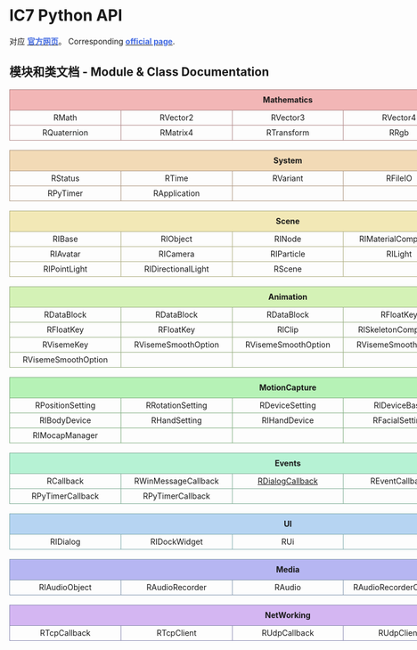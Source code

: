 # IC7 Python API
对应 [**<font color=RoyalBlue>官方网页</font>**](https://wiki.reallusion.com/IC7_Python_API)。
Corresponding [**<font color=RoyalBlue>official page</font>**](https://wiki.reallusion.com/IC7_Python_API).

## 模块和类文档 - Module & Class Documentation
<div style="width: 1000px;">
    <!-- MAthematics -->
    <div>
        <div style="height: 36px; font-weight: bold; background-color: #f2b6b6; border: 1px solid #b28a8a; display: flex; justify-content: center; align-items: center;"> Mathematics </div>
        <div style="border-left: 1px solid #b28a8a; border-bottom: 1px solid #b28a8a; border-right: 1px solid #b28a8a; display: flex; justify-content: center; align-items: center;">
            <div style="width: 20%; height: 26px; display: flex; justify-content: center; align-items: center;"> RMath </div>
            <div style="width: 20%; height: 26px; border-left: 1px solid #b28a8a; display: flex; justify-content: center; align-items: center;"> RVector2 </div>
            <div style="width: 20%; height: 26px; border-left: 1px solid #b28a8a; display: flex; justify-content: center; align-items: center;"> RVector3 </div>
            <div style="width: 20%; height: 26px; border-left: 1px solid #b28a8a; display: flex; justify-content: center; align-items: center;"> RVector4 </div>
            <div style="width: 20%; height: 26px; border-left: 1px solid #b28a8a; display: flex; justify-content: center; align-items: center;"> RMatrix3 </div>
        </div>
        <div style="border-left: 1px solid #b28a8a; border-bottom: 1px solid #b28a8a; border-right: 1px solid #b28a8a; display: flex; justify-content: center; align-items: center;">
            <div style="width: 20%; height: 26px; display: flex; justify-content: center; align-items: center;"> RQuaternion </div>
            <div style="width: 20%; height: 26px; border-left: 1px solid #b28a8a; display: flex; justify-content: center; align-items: center;"> RMatrix4 </div>
            <div style="width: 20%; height: 26px; border-left: 1px solid #b28a8a; display: flex; justify-content: center; align-items: center;"> RTransform </div>
            <div style="width: 20%; height: 26px; border-left: 1px solid #b28a8a; display: flex; justify-content: center; align-items: center;"> RRgb </div>
            <div style="width: 20%; height: 26px; border-left: 1px solid #b28a8a; display: flex; justify-content: center; align-items: center;"> RColor </div>
        </div>
    </div>
    </br>
    <!-- System -->
    <div>
        <div style="height: 36px; font-weight: bold; background-color: #f2dab6; border: 1px solid #b09a84; display: flex; justify-content: center; align-items: center;"> System </div>
        <div style="border-left: 1px solid #b09a84; border-bottom: 1px solid #b09a84; border-right: 1px solid #b09a84; display: flex; justify-content: center; align-items: center;">
            <div style="width: 20%; height: 26px; display: flex; justify-content: center; align-items: center;"> RStatus </div>
            <div style="width: 20%; height: 26px; border-left: 1px solid #b09a84; display: flex; justify-content: center; align-items: center;"> RTime </div>
            <div style="width: 20%; height: 26px; border-left: 1px solid #b09a84; display: flex; justify-content: center; align-items: center;"> RVariant </div>
            <div style="width: 20%; height: 26px; border-left: 1px solid #b09a84; display: flex; justify-content: center; align-items: center;"> RFileIO </div>
            <div style="width: 20%; height: 26px; border-left: 1px solid #b09a84; display: flex; justify-content: center; align-items: center;"><a href="./System/RGlobal.md"> RGlobal </a></div>
        </div>
        <div style="border-left: 1px solid #b09a84; border-bottom: 1px solid #b09a84; border-right: 1px solid #b09a84; display: flex; justify-content: center; align-items: center;">
            <div style="width: 20%; height: 26px; display: flex; justify-content: center; align-items: center;"> RPyTimer </div>
            <div style="width: 20%; height: 26px; border-left: 1px solid #b09a84; display: flex; justify-content: center; align-items: center;"> RApplication </div>
            <div style="width: 20%; height: 26px; border-left: 1px solid #b09a84; display: flex; justify-content: center; align-items: center;">  </div>
            <div style="width: 20%; height: 26px; border-left: 1px solid #b09a84; display: flex; justify-content: center; align-items: center;">  </div>
            <div style="width: 20%; height: 26px; border-left: 1px solid #b09a84; display: flex; justify-content: center; align-items: center;">  </div>
        </div>
    </div>
    </br>
    <!-- Scene -->
    <div>
        <div style="height: 36px; font-weight: bold; background-color: #f2e8b6; border: 1px solid #b0b084; display: flex; justify-content: center; align-items: center;"> Scene </div>
        <div style="height: 26px; border-left: 1px solid #b0b084; border-bottom: 1px solid #b0b084; border-right: 1px solid #b0b084; display: flex; justify-content: center; align-items: center;">
            <div style="width: 20%; height: 26px; display: flex; justify-content: center; align-items: center;"> RIBase  </div>
            <div style="width: 20%; height: 26px; border-left: 1px solid #b0b084; display: flex; justify-content: center; align-items: center;"> RIObject </div>
            <div style="width: 20%; height: 26px; border-left: 1px solid #b0b084; display: flex; justify-content: center; align-items: center;"> RINode </div>
            <div style="width: 20%; height: 26px; border-left: 1px solid #b0b084; display: flex; justify-content: center; align-items: center;"> RIMaterialComponent </div>
            <div style="width: 20%; height: 26px; border-left: 1px solid #b0b084; display: flex; justify-content: center; align-items: center;"> RIProp </div>
        </div>
        <div style="height: 26px; border-left: 1px solid #b0b084; border-bottom: 1px solid #b0b084; border-right: 1px solid #b0b084; display: flex; justify-content: center; align-items: center;">
            <div style="width: 20%; height: 26px; display: flex; justify-content: center; align-items: center;"> RIAvatar </div>
            <div style="width: 20%; height: 26px; border-left: 1px solid #b0b084; display: flex; justify-content: center; align-items: center;"> RICamera </div>
            <div style="width: 20%; height: 26px; border-left: 1px solid #b0b084; display: flex; justify-content: center; align-items: center;"> RIParticle </div>
            <div style="width: 20%; height: 26px; border-left: 1px solid #b0b084; display: flex; justify-content: center; align-items: center;"> RILight </div>
            <div style="width: 20%; height: 26px; border-left: 1px solid #b0b084; display: flex; justify-content: center; align-items: center;"> RISpotLight </div>
        </div>
        <div style="height: 26px; border-left: 1px solid #b0b084; border-bottom: 1px solid #b0b084; border-right: 1px solid #b0b084; display: flex; justify-content: center; align-items: center;">
            <div style="width: 20%; height: 26px; display: flex; justify-content: center; align-items: center;"> RIPointLight </div>
            <div style="width: 20%; height: 26px; border-left: 1px solid #b0b084; display: flex; justify-content: center; align-items: center;"> RIDirectionalLight </div>
            <div style="width: 20%; height: 26px; border-left: 1px solid #b0b084; display: flex; justify-content: center; align-items: center;"> RScene </div>
            <div style="width: 20%; height: 26px; border-left: 1px solid #b0b084; display: flex; justify-content: center; align-items: center;">  </div>
            <div style="width: 20%; height: 26px; border-left: 1px solid #b0b084; display: flex; justify-content: center; align-items: center;">  </div>
        </div>
    </div>
    </br>
    <!-- Animation -->
    <div>
        <div style="height: 36px; font-weight: bold; background-color: #d4f2b6; border: 1px solid #9ab084; display: flex; justify-content: center; align-items: center;"> Animation </div>
        <div style="border-left: 1px solid #9ab084; border-bottom: 1px solid #9ab084; border-right: 1px solid #9ab084; display: flex; justify-content: center; align-items: center;">
            <div style="width: 20%; height: 26px; display: flex; justify-content: center; align-items: center;"> RDataBlock </div>
            <div style="width: 20%; height: 26px; border-left: 1px solid #9ab084; display: flex; justify-content: center; align-items: center;"> RDataBlock </div>
            <div style="width: 20%; height: 26px; border-left: 1px solid #9ab084; display: flex; justify-content: center; align-items: center;"> RDataBlock </div>
            <div style="width: 20%; height: 26px; border-left: 1px solid #9ab084; display: flex; justify-content: center; align-items: center;"> RFloatKey </div>
            <div style="width: 20%; height: 26px; border-left: 1px solid #9ab084; display: flex; justify-content: center; align-items: center;"> RFloatKey </div>
        </div>
        <div style="height: 26px; border-left: 1px solid #9ab084; border-bottom: 1px solid #9ab084; border-right: 1px solid #9ab084; display: flex; justify-content: center; align-items: center;">
            <div style="width: 20%; height: 26px; display: flex; justify-content: center; align-items: center;"> RFloatKey </div>
            <div style="width: 20%; height: 26px; border-left: 1px solid #9ab084; display: flex; justify-content: center; align-items: center;"> RFloatKey </div>
            <div style="width: 20%; height: 26px; border-left: 1px solid #9ab084; display: flex; justify-content: center; align-items: center;"> RlClip </div>
            <div style="width: 20%; height: 26px; border-left: 1px solid #9ab084; display: flex; justify-content: center; align-items: center;"> RISkeletonComponent </div>
            <div style="width: 20%; height: 26px; border-left: 1px solid #9ab084; display: flex; justify-content: center; align-items: center;"> RIHikEffectorComponent </div>
        </div>
        <div style="height: 26px; border-left: 1px solid #9ab084; border-bottom: 1px solid #9ab084; border-right: 1px solid #9ab084; display: flex; justify-content: center; align-items: center;">
            <div style="width: 20%; height: 26px; display: flex; justify-content: center; align-items: center;"> RVisemeKey </div>
            <div style="width: 20%; height: 26px; border-left: 1px solid #9ab084; display: flex; justify-content: center; align-items: center;"> RVisemeSmoothOption </div>
            <div style="width: 20%; height: 26px; border-left: 1px solid #9ab084; display: flex; justify-content: center; align-items: center;"> RVisemeSmoothOption </div>
            <div style="width: 20%; height: 26px; border-left: 1px solid #9ab084; display: flex; justify-content: center; align-items: center;"> RVisemeSmoothOption </div>
            <div style="width: 20%; height: 26px; border-left: 1px solid #9ab084; display: flex; justify-content: center; align-items: center;"> RVisemeSmoothOption </div>
        </div>
        <div style="height: 26px; border-left: 1px solid #9ab084; border-bottom: 1px solid #9ab084; border-right: 1px solid #9ab084; display: flex; justify-content: center; align-items: center;">
            <div style="width: 20%; height: 26px; display: flex; justify-content: center; align-items: center;"> RVisemeSmoothOption </div>
            <div style="width: 20%; height: 26px; border-left: 1px solid #9ab084; display: flex; justify-content: center; align-items: center;">  </div>
            <div style="width: 20%; height: 26px; border-left: 1px solid #9ab084; display: flex; justify-content: center; align-items: center;">  </div>
            <div style="width: 20%; height: 26px; border-left: 1px solid #9ab084; display: flex; justify-content: center; align-items: center;">  </div>
            <div style="width: 20%; height: 26px; border-left: 1px solid #9ab084; display: flex; justify-content: center; align-items: center;">  </div>
        </div>
    </div>
    </br>
    <!-- MotionCapture -->
    <div>
        <div style="height: 36px; font-weight: bold; background-color: #b6f2b6; border: 1px solid #84b084; display: flex; justify-content: center; align-items: center;"> MotionCapture </div>
        <div style="border-left: 1px solid #84b084; border-bottom: 1px solid #84b084; border-right: 1px solid #84b084; display: flex; justify-content: center; align-items: center;">
            <div style="width: 20%; height: 26px; display: flex; justify-content: center; align-items: center;"> RPositionSetting </div>
            <div style="width: 20%; height: 26px; border-left: 1px solid #84b084; display: flex; justify-content: center; align-items: center;"> RRotationSetting	 </div>
            <div style="width: 20%; height: 26px; border-left: 1px solid #84b084; display: flex; justify-content: center; align-items: center;"> RDeviceSetting </div>
            <div style="width: 20%; height: 26px; border-left: 1px solid #84b084; display: flex; justify-content: center; align-items: center;"> RIDeviceBase </div>
            <div style="width: 20%; height: 26px; border-left: 1px solid #84b084; display: flex; justify-content: center; align-items: center;"> RBodySetting </div>
        </div>
        <div style="height: 26px; border-left: 1px solid #84b084; border-bottom: 1px solid #84b084; border-right: 1px solid #84b084; display: flex; justify-content: center; align-items: center;">
            <div style="width: 20%; height: 26px; display: flex; justify-content: center; align-items: center;"> RIBodyDevice </div>
            <div style="width: 20%; height: 26px; border-left: 1px solid #84b084; display: flex; justify-content: center; align-items: center;"> RHandSetting </div>
            <div style="width: 20%; height: 26px; border-left: 1px solid #84b084; display: flex; justify-content: center; align-items: center;"> RIHandDevice	 </div>
            <div style="width: 20%; height: 26px; border-left: 1px solid #84b084; display: flex; justify-content: center; align-items: center;"> RFacialSetting </div>
            <div style="width: 20%; height: 26px; border-left: 1px solid #84b084; display: flex; justify-content: center; align-items: center;"> RIFacialDevice </div>
        </div>
        <div style="height: 26px; border-left: 1px solid #84b084; border-bottom: 1px solid #84b084; border-right: 1px solid #84b084; display: flex; justify-content: center; align-items: center;">
            <div style="width: 20%; height: 26px; display: flex; justify-content: center; align-items: center;"> RIMocapManager </div>
            <div style="width: 20%; height: 26px; border-left: 1px solid #84b084; display: flex; justify-content: center; align-items: center;">  </div>
            <div style="width: 20%; height: 26px; border-left: 1px solid #84b084; display: flex; justify-content: center; align-items: center;">  </div>
            <div style="width: 20%; height: 26px; border-left: 1px solid #84b084; display: flex; justify-content: center; align-items: center;">  </div>
            <div style="width: 20%; height: 26px; border-left: 1px solid #84b084; display: flex; justify-content: center; align-items: center;">  </div>
        </div>
    </div>
    </br>
    <!-- Events -->
    <div>
        <div style="height: 36px; font-weight: bold; background-color: #b6f2d4; border: 1px solid #84b09a; display: flex; justify-content: center; align-items: center;"> Events </div>
        <div style="border-left: 1px solid #84b09a; border-bottom: 1px solid #84b09a; border-right: 1px solid #84b09a; display: flex; justify-content: center; align-items: center;">
            <div style="width: 20%; height: 26px; display: flex; justify-content: center; align-items: center;"> RCallback </div>
            <div style="width: 20%; height: 26px; border-left: 1px solid #84b09a; display: flex; justify-content: center; align-items: center;"> RWinMessageCallback </div>
            <div style="width: 20%; height: 26px; border-left: 1px solid #84b09a; display: flex; justify-content: center; align-items: center;"><a href="./Events/RDialogCallback.md"> RDialogCallback </a></div>
            <div style="width: 20%; height: 26px; border-left: 1px solid #84b09a; display: flex; justify-content: center; align-items: center;"> REventCallback	 </div>
            <div style="width: 20%; height: 26px; border-left: 1px solid #84b09a; display: flex; justify-content: center; align-items: center;"> REventHandler </div>
        </div>
        <div style="height: 26px; border-left: 1px solid #84b09a; border-bottom: 1px solid #84b09a; border-right: 1px solid #84b09a; display: flex; justify-content: center; align-items: center;">
            <div style="width: 20%; height: 26px; display: flex; justify-content: center; align-items: center;"> RPyTimerCallback </div>
            <div style="width: 20%; height: 26px; border-left: 1px solid #84b09a; display: flex; justify-content: center; align-items: center;"> RPyTimerCallback </div>
            <div style="width: 20%; height: 26px; border-left: 1px solid #84b09a; display: flex; justify-content: center; align-items: center;">  </div>
            <div style="width: 20%; height: 26px; border-left: 1px solid #84b09a; display: flex; justify-content: center; align-items: center;">  </div>
            <div style="width: 20%; height: 26px; border-left: 1px solid #84b09a; display: flex; justify-content: center; align-items: center;">  </div>
        </div>
    </div>
    </br>
    <!-- UI -->
    <div>
        <div style="height: 36px; font-weight: bold; background-color: #b6d4f2; border: 1px solid #84aeb0; display: flex; justify-content: center; align-items: center;"> UI </div>
        <div style="border-left: 1px solid #84aeb0; border-bottom: 1px solid #84aeb0; border-right: 1px solid #84aeb0; display: flex; justify-content: center; align-items: center;">
            <div style="width: 20%; height: 26px; display: flex; justify-content: center; align-items: center;"> RIDialog </div>
            <div style="width: 20%; height: 26px; border-left: 1px solid #84aeb0; display: flex; justify-content: center; align-items: center;"> RIDockWidget </div>
            <div style="width: 20%; height: 26px; border-left: 1px solid #84aeb0; display: flex; justify-content: center; align-items: center;"> RUi </div>
            <div style="width: 20%; height: 26px; border-left: 1px solid #84aeb0; display: flex; justify-content: center; align-items: center;">  </div>
            <div style="width: 20%; height: 26px; border-left: 1px solid #84aeb0; display: flex; justify-content: center; align-items: center;">  </div>
        </div>
    </div>
    </br>
    <!-- Media -->
    <div>
        <div style="height: 36px; font-weight: bold; background-color: #b6b6f2; border: 1px solid #8498b0; display: flex; justify-content: center; align-items: center;"> Media </div>
        <div style="border-left: 1px solid #8498b0; border-bottom: 1px solid #8498b0; border-right: 1px solid #8498b0; display: flex; justify-content: center; align-items: center;">
            <div style="width: 20%; height: 26px; display: flex; justify-content: center; align-items: center;"> RIAudioObject </div>
            <div style="width: 20%; height: 26px; border-left: 1px solid #8498b0; display: flex; justify-content: center; align-items: center;"> RAudioRecorder </div>
            <div style="width: 20%; height: 26px; border-left: 1px solid #8498b0; display: flex; justify-content: center; align-items: center;"> RAudio </div>
            <div style="width: 20%; height: 26px; border-left: 1px solid #8498b0; display: flex; justify-content: center; align-items: center;"> RAudioRecorderCallback </div>
            <div style="width: 20%; height: 26px; border-left: 1px solid #8498b0; display: flex; justify-content: center; align-items: center;">  </div>
        </div>
    </div>
    </br>
    <!-- NetWorking -->
    <div>
        <div style="height: 36px; font-weight: bold; background-color: #d4b6f2; border: 1px solid #8e8eb4; display: flex; justify-content: center; align-items: center;"> NetWorking </div>
        <div style="border-left: 1px solid #8e8eb4; border-bottom: 1px solid #8e8eb4; border-right: 1px solid #8e8eb4; display: flex; justify-content: center; align-items: center;">
            <div style="width: 20%; height: 26px; display: flex; justify-content: center; align-items: center;"> RTcpCallback </div>
            <div style="width: 20%; height: 26px; border-left: 1px solid #8e8eb4; display: flex; justify-content: center; align-items: center;"> RTcpClient </div>
            <div style="width: 20%; height: 26px; border-left: 1px solid #8e8eb4; display: flex; justify-content: center; align-items: center;"> RUdpCallback </div>
            <div style="width: 20%; height: 26px; border-left: 1px solid #8e8eb4; display: flex; justify-content: center; align-items: center;"> RUdpClient </div>
            <div style="width: 20%; height: 26px; border-left: 1px solid #8e8eb4; display: flex; justify-content: center; align-items: center;">  </div>
        </div>
    </div>
</div>
